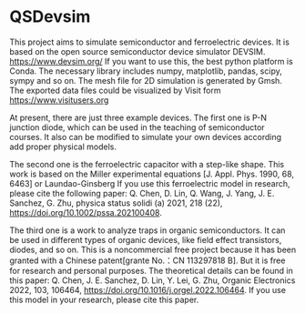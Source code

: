 # QSDevsim

This project aims to simulate semiconductor and ferroelectric devices. It is based on the open source semiconductor device simulator DEVSIM. https://www.devsim.org/
If you want to use this, the best python platform is Conda. The necessary library includes numpy, matplotlib, pandas, scipy, sympy and so on.
 The mesh file for 2D simulation is generated by Gmsh. The exported data files could be visualized by Visit form https://www.visitusers.org
 
At present, there are just three example devices. 
The first one is P-N junction diode, which can be used in the teaching of semiconductor courses.
It also can be modified to simulate your own devices according add proper physical models.

The second one is the ferroelectric capacitor with a step-like shape. This work is based on the Miller experimental equations [J. Appl. Phys. 1990, 68, 6463] or Laundao-Ginsberg
If you use this ferroelectric model in research, please cite the following paper:
Q. Chen, D. Lin, Q. Wang, J. Yang, J. E. Sanchez, G. Zhu, physica status solidi (a) 2021, 218 (22), https://doi.org/10.1002/pssa.202100408.

The third one is a work to analyze traps in organic semiconductors. It can be used in different types of organic devices, like field effect transistors, diodes, and so on.
This is a noncommercial free project because it has been granted with a Chinese patent[grante No.：CN 113297818 B]. But it is free for research and personal purposes. 
The theoretical details can be found in this paper: Q. Chen, J. E. Sanchez, D. Lin, Y. Lei, G. Zhu, Organic Electronics 2022, 103, 106464, https://doi.org/10.1016/j.orgel.2022.106464.
If you use this model in your research, please cite this paper.